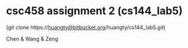 # csc458 assignment 2 (cs144_lab5)
(git clone https://huangty@bitbucket.org/huangty/cs144_lab5.git)

Chen & Wang & Zeng

